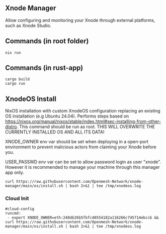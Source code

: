 ## Xnode Manager

Allow configuring and monitoring your Xnode through external platforms, such as Xnode Studio.

## Commands (in root folder)

```
nix run
```

## Commands (in rust-app)

```
cargo build
cargo run
```

## XnodeOS Install

NixOS installation with custom XnodeOS configuration replacing an existing OS installation (e.g Ubuntu 24.04). Performs steps based on https://nixos.org/manual/nixos/stable/index.html#sec-installing-from-other-distro. This command should be run as root. THIS WILL OVERWRITE THE CURRENTLY INSTALLED OS AND ALL ITS DATA!

XNODE_OWNER env var should be set when deploying in a open-port environment to prevent malicious actors from claiming your Xnode before you.

USER_PASSWD env var can be set to allow password login as user "xnode". However it is recommended to manage your machine through this manager app only.

```
curl https://raw.githubusercontent.com/Openmesh-Network/xnode-manager/main/os/install.sh | bash 2>&1 | tee /tmp/xnodeos.log
```

### Cloud Init

```
#cloud-config
runcmd:
 - export XNODE_OWNER=eth:248db26b5fbfc40554182a116266c745714ebccb && curl https://raw.githubusercontent.com/Openmesh-Network/xnode-manager/main/os/install.sh | bash 2>&1 | tee /tmp/xnodeos.log
```
